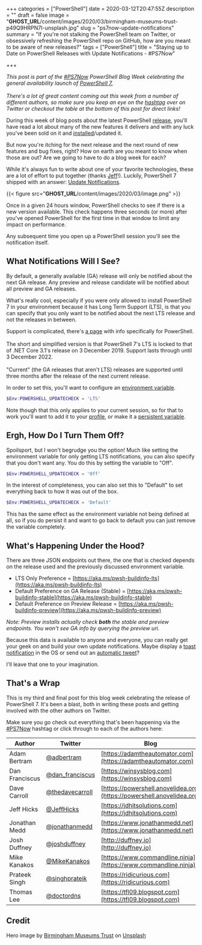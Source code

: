 +++
categories = ["PowerShell"]
date = 2020-03-12T20:47:55Z
description = ""
draft = false
image = "__GHOST_URL__/content/images/2020/03/birmingham-museums-trust-p49Q9HRPN7I-unsplash.jpg"
slug = "ps7now-update-notifications"
summary = "If you're not stalking the PowerShell team on Twitter, or obsessively refreshing the PowerShell repo on GitHub, how are you meant to be aware of new releases?"
tags = ["PowerShell"]
title = "Staying up to Date on PowerShell Releases with Update Notifications - #PS7Now"

+++


<p class="note"><em>This post is part of the <a href="https://twitter.com/search?q=%23PS7Now" target="_blank">#PS7Now</a> PowerShell Blog Week celebrating the general availability launch of <a href="https://docs.microsoft.com/en-us/powershell/" target="_blank">PowerShell 7.</a></em><br /><br />
<em>There's a lot of great content coming out this week from a number of different authors, so make sure you keep an eye on the <a href="https://twitter.com/search?q=%23PS7Now" target="_blank">hashtag</a> over on Twitter or checkout the table at the bottom of this post for direct links!</em></p>

During this week of blog posts about the latest PowerShell [release](https://github.com/powershell/powershell/releases), you'll have read a lot about many of the new features it delivers and with any luck you've been sold on it and [installed](__GHOST_URL__/2020/03/08/ps7now-installing/)/updated it.

But now you're itching for the next release and the next round of new features and bug fixes, right? How on earth are you meant to know when those are out? Are we going to have to do a blog week for each?

While it's always fun to write about one of your favorite technologies, these are a lot of effort to put together (thanks [Jeff](https://twitter.com/JeffHicks)!). Luckily, PowerShell 7 shipped with an answer: [Update Notifications](https://docs.microsoft.com/en-us/powershell/module/microsoft.powershell.core/about/about_update_notifications?view=powershell-7).

{{< figure src="__GHOST_URL__/content/images/2020/03/image.png" >}}

Once in a given 24 hours window, PowerShell checks to see if there is a new version available. This check happens three seconds (or more) after you've opened PowerShell for the first time in that window to limit any impact on performance.

Any subsequent time you open up a PowerShell session you'll see the notification itself.

## What Notifications Will I See?

By default, a generally available (GA) release will only be notified about the next GA release. Any preview and release candidate will be notified about all preview and GA releases.

What's really cool, especially if you were only allowed to install PowerShell 7 in your environment because it has Long Term Support (LTS), is that you can specify that you only want to be notified about the next LTS release and not the releases in between.

<p class="note">Support is complicated, there's <a target="_blank" href="https://docs.microsoft.com/en-nz/powershell/scripting/powershell-support-lifecycle?view=powershell-7#lifecycle-of-powershell-7">a page</a> with info specifically for PowerShell.<br /><br />
The short and simplified version is that PowerShell 7's LTS is locked to that of .NET Core 3.1's release on 3 December 2019. Support lasts through until 3 December 2022.<br /><br />
"Current" (the GA releases that aren't LTS) releases are supported until three months after the release of the next current release.</p>

In order to set this, you'll want to configure an [environment variable](https://docs.microsoft.com/en-us/powershell/module/microsoft.powershell.core/about/about_environment_variables?view=powershell-7).

```powershell
$Env:POWERSHELL_UPDATECHECK = 'LTS'
```

Note though that this only applies to your current session, so for that to work you'll want to add it to your [profile](https://docs.microsoft.com/en-us/powershell/module/microsoft.powershell.core/about/about_profiles?view=powershell-7), or make it a [persistent variable](https://trevorsullivan.net/2016/07/25/powershell-environment-variables/).

## Ergh, How Do I Turn Them Off?

Spoilsport, but I won't begrudge you the option! Much like setting the environment variable for only getting LTS notifications, you can also specify that you don't want any. You do this by setting the variable to "Off".

```powershell
$Env:POWERSHELL_UPDATECHECK = 'Off'
```

In the interest of completeness, you can also set this to "Default" to set everything back to how it was out of the box.

```powershell
$Env:POWERSHELL_UPDATECHECK = 'Default'
```

This has the same effect as the environment variable not being defined at all, so if you do persist it and want to go back to default you can just remove the variable completely.

## What's Happening Under the Hood?

There are three JSON endpoints out there, the one that is checked depends on the release used and the previously discussed environment variable.

* LTS Only Preference = [https://aka.ms/pwsh-buildinfo-lts](https://aka.ms/pwsh-buildinfo-lts)
* Default Preference on GA Release (Stable) = [https://aka.ms/pwsh-buildinfo-stable](https://aka.ms/pwsh-buildinfo-stable)
* Default Preference on Preview Release = [https://aka.ms/pwsh-buildinfo-preview](https://aka.ms/pwsh-buildinfo-preview)

_Note: Preview installs actually check_ **_both_** _the stable and preview endpoints. You won't see GA info by querying the preview uri._

Because this data is available to anyone and everyone, you can really get your geek on and build your own update notifications. Maybe display a [toast notification](https://www.powershellgallery.com/packages/PoshNotify) in the OS or send out an [automatic tweet](https://www.powershellgallery.com/packages/PSTwitterAPI)?

I'll leave that one to your imagination.

## That's a Wrap

This is my third and final post for this blog week celebrating the release of PowerShell 7. It's been a blast, both in writing these posts and getting involved with the other authors on Twitter.

Make sure you go check out everything that's been happening via the [#PS7Now](https://twitter.com/hashtag/PS7Now?f=live) hashtag or click through to each of the authors here:

| Author         | Twitter                                               | Blog                                                                   |
|----------------|-------------------------------------------------------|------------------------------------------------------------------------|
| Adam Bertram   | [@adbertram](https://twitter.com/adbertram)           | [https://adamtheautomator.com](https://adamtheautomator.com)           |
| Dan Franciscus | [@dan_franciscus](https://twitter.com/dan_franciscus) | [https://winsysblog.com](https://winsysblog.com)                       |
| Dave Carroll   | [@thedavecarroll](https://twitter.com/thedavecarroll) | [https://powershell.anovelidea.org](https://powershell.anovelidea.org) |
| Jeff Hicks     | [@JeffHicks](https://twitter.com/JeffHicks)           | [https://jdhitsolutions.com](https://jdhitsolutions.com)               |
| Jonathan Medd  | [@jonathanmedd](https://twitter.com/jonathanmedd)     | [https://www.jonathanmedd.net](https://www.jonathanmedd.net)           |
| Josh Duffney   | [@joshduffney](https://twitter.com/joshduffney)       | [http://duffney.io](http://duffney.io)                                 |
| Mike Kanakos   | [@MikeKanakos](https://twitter.com/MikeKanakos)       | [https://www.commandline.ninja](https://www.commandline.ninja)                 |
| Prateek Singh  | [@singhprateik](https://twitter.com/singhprateik)     | [https://ridicurious.com](https://ridicurious.com)                     |
| Thomas Lee     | [@doctordns](https://twitter.com/doctordns)           | [https://tfl09.blogspot.com](https://tfl09.blogspot.com)               |

## Credit

Hero image by [Birmingham Museums Trust](https://unsplash.com/@birminghammuseumstrust?utm_source=unsplash&utm_medium=referral&utm_content=creditCopyText) on [Unsplash](https://unsplash.com/?utm_source=unsplash&utm_medium=referral&utm_content=creditCopyText)

